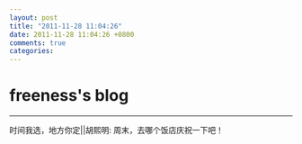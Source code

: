 ```yaml
---
layout: post
title: "2011-11-28 11:04:26"
date: 2011-11-28 11:04:26 +0800
comments: true
categories: 
---
```


# freeness's blog

----------

>
时间我选，地方你定||胡熙明: 周末，去哪个饭店庆祝一下吧！